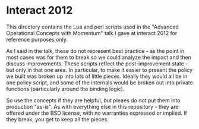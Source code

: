 # Interact 2012 #

This directory contains the Lua and perl scripts used in the "Advanced Operational Concepts with Momentum" talk I gave at interact 2012 for reference purposes only.  

As I said in the talk, these do not represent best practice - as the point in most cases was for them to break so we could analyze the impact and then discuss improvements.  These scripts reflect the post-improvement state - but only in that one area. In particular, to make it easier to present the policy we built was broken up into lots of little pieces.  Ideally they would all be in one policy script, and some of the internals would be broken out into private functions (particularly around the binding logic).

So use the concepts if they are helpful, but pleaes do not put them into production "as-is".  As with everything else in this repository - they are offered under the BSD license, with no warranties expressed or implied.  If they break, you get to keep all the pieces.
